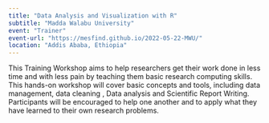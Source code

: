 ```yaml
---
title: "Data Analysis and Visualization with R"
subtitle: "Madda Walabu University"
event: "Trainer"
event-url: "https://mesfind.github.io/2022-05-22-MWU/" 
location: "Addis Ababa, Ethiopia"
---
```


This Training Workshop aims to help researchers get their work done in less time and with less pain by teaching them basic research computing skills. This hands-on workshop will cover basic concepts and tools, including data management, data cleaning , Data analysis and Scientific Report Writing. Participants will be encouraged to help one another and to apply what they have learned to their own research problems.